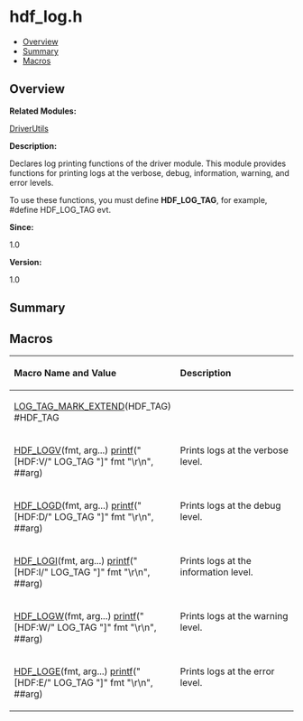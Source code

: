 # hdf\_log.h<a name="EN-US_TOPIC_0000001054918123"></a>

-   [Overview](#section85189941165627)
-   [Summary](#section1068036471165627)
-   [Macros](#define-members)

## **Overview**<a name="section85189941165627"></a>

**Related Modules:**

[DriverUtils](driverutils.md)

**Description:**

Declares log printing functions of the driver module. This module provides functions for printing logs at the verbose, debug, information, warning, and error levels. 

To use these functions, you must define  **HDF\_LOG\_TAG**, for example, \#define HDF\_LOG\_TAG evt.

**Since:**

1.0

**Version:**

1.0

## **Summary**<a name="section1068036471165627"></a>

## Macros<a name="define-members"></a>

<a name="table661385496165627"></a>
<table><thead align="left"><tr id="row2081287675165627"><th class="cellrowborder" valign="top" width="50%" id="mcps1.1.3.1.1"><p id="p1815779085165627"><a name="p1815779085165627"></a><a name="p1815779085165627"></a>Macro Name and Value</p>
</th>
<th class="cellrowborder" valign="top" width="50%" id="mcps1.1.3.1.2"><p id="p1817401365165627"><a name="p1817401365165627"></a><a name="p1817401365165627"></a>Description</p>
</th>
</tr>
</thead>
<tbody><tr id="row1307982524165627"><td class="cellrowborder" valign="top" width="50%" headers="mcps1.1.3.1.1 "><p id="p648293816165627"><a name="p648293816165627"></a><a name="p648293816165627"></a><a href="driverutils.md#ga7e862bda9f0b95d1628f6f62598f1f42">LOG_TAG_MARK_EXTEND</a>(HDF_TAG)   #HDF_TAG</p>
</td>
<td class="cellrowborder" valign="top" width="50%" headers="mcps1.1.3.1.2 ">&nbsp;</td>
</tr>
<tr id="row544310956165627"><td class="cellrowborder" valign="top" width="50%" headers="mcps1.1.3.1.1 "><p id="p778753995165627"><a name="p778753995165627"></a><a name="p778753995165627"></a><a href="driverutils.md#ga4abebfca1aaeb8125f85800425caf304">HDF_LOGV</a>(fmt, arg...)   <a href="io.md#ga98631211a4a8aee62f572375d5b637be">printf</a>("[HDF:V/" LOG_TAG "]" fmt "\r\n", ##arg)</p>
</td>
<td class="cellrowborder" valign="top" width="50%" headers="mcps1.1.3.1.2 "><p id="p1979507370165627"><a name="p1979507370165627"></a><a name="p1979507370165627"></a>Prints logs at the verbose level. </p>
</td>
</tr>
<tr id="row1403585574165627"><td class="cellrowborder" valign="top" width="50%" headers="mcps1.1.3.1.1 "><p id="p228125667165627"><a name="p228125667165627"></a><a name="p228125667165627"></a><a href="driverutils.md#gaa0411582f697619cdb045ae61ac42539">HDF_LOGD</a>(fmt, arg...)   <a href="io.md#ga98631211a4a8aee62f572375d5b637be">printf</a>("[HDF:D/" LOG_TAG "]" fmt "\r\n", ##arg)</p>
</td>
<td class="cellrowborder" valign="top" width="50%" headers="mcps1.1.3.1.2 "><p id="p778332602165627"><a name="p778332602165627"></a><a name="p778332602165627"></a>Prints logs at the debug level. </p>
</td>
</tr>
<tr id="row1173582297165627"><td class="cellrowborder" valign="top" width="50%" headers="mcps1.1.3.1.1 "><p id="p82532840165627"><a name="p82532840165627"></a><a name="p82532840165627"></a><a href="driverutils.md#ga369d56841d17e6908fc6885fcb814b80">HDF_LOGI</a>(fmt, arg...)   <a href="io.md#ga98631211a4a8aee62f572375d5b637be">printf</a>("[HDF:I/" LOG_TAG "]" fmt "\r\n", ##arg)</p>
</td>
<td class="cellrowborder" valign="top" width="50%" headers="mcps1.1.3.1.2 "><p id="p1466410148165627"><a name="p1466410148165627"></a><a name="p1466410148165627"></a>Prints logs at the information level. </p>
</td>
</tr>
<tr id="row2143801864165627"><td class="cellrowborder" valign="top" width="50%" headers="mcps1.1.3.1.1 "><p id="p725003520165627"><a name="p725003520165627"></a><a name="p725003520165627"></a><a href="driverutils.md#ga72f232dade88b85aff2d8c0e42b82df0">HDF_LOGW</a>(fmt, arg...)   <a href="io.md#ga98631211a4a8aee62f572375d5b637be">printf</a>("[HDF:W/" LOG_TAG "]" fmt "\r\n", ##arg)</p>
</td>
<td class="cellrowborder" valign="top" width="50%" headers="mcps1.1.3.1.2 "><p id="p506587631165627"><a name="p506587631165627"></a><a name="p506587631165627"></a>Prints logs at the warning level. </p>
</td>
</tr>
<tr id="row618449535165627"><td class="cellrowborder" valign="top" width="50%" headers="mcps1.1.3.1.1 "><p id="p2010237531165627"><a name="p2010237531165627"></a><a name="p2010237531165627"></a><a href="driverutils.md#gaacd0eb778948960a7f97af155287ce8c">HDF_LOGE</a>(fmt, arg...)   <a href="io.md#ga98631211a4a8aee62f572375d5b637be">printf</a>("[HDF:E/" LOG_TAG "]" fmt "\r\n", ##arg)</p>
</td>
<td class="cellrowborder" valign="top" width="50%" headers="mcps1.1.3.1.2 "><p id="p1839673280165627"><a name="p1839673280165627"></a><a name="p1839673280165627"></a>Prints logs at the error level. </p>
</td>
</tr>
</tbody>
</table>

